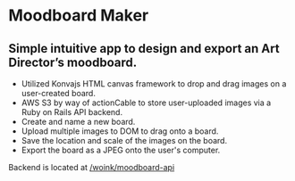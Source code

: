 # Moodboard Maker

## Simple intuitive app to design and export an Art Director’s moodboard.
- Utilized Konvajs HTML canvas framework to drop and drag images on a user-created board.
- AWS S3 by way of actionCable to store user-uploaded images via a Ruby on Rails API backend.
- Create and name a new board.
- Upload multiple images to DOM to drag onto a board.
- Save the location and scale of the images on the board.
- Export the board as a JPEG onto the user's computer.



Backend is located at [/woink/moodboard-api](https://github.com/woink/moodboard-api)
